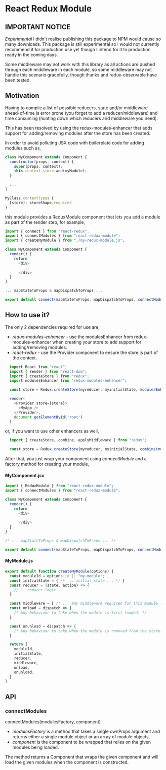 # React Redux Module

## IMPORTANT NOTICE

*Experimental* I didn't realise publishing this package to NPM would cause so many downloads. This package is still experimental so I would not currently recommend it for production use yet though I intend for it to production ready in the coming days.

Some middleware may not work with this library as all actions are pushed through each middleware in each module, so some middleware may not handle this scenario gracefully, though thunks and redux-observable have been tested.

## Motivation

Having to compile a list of possible reducers, state and/or middleware ahead-of-time is
error prone (you forget to add a reducer/middleware) and time consuming (hunting
down which reducers and middleware you need).

This has been resolved by using the redux-modules-enhancer that adds support for
adding/removing modules after the store has been created.

In order to avoid polluting JSX code with boilerplate code for adding modules such as,

```javascript
class MyComponent extends Component {
  constructor(props, context) {
    super(props, context);
    this.context.store.add(myModule);
  }

  ...
}

MyClass.contextTypes {
  [store]: storeShape.required
}
```

this module provides a ReduxModule component that lets you add a module as part of
the render step, for example,

```javascript
import { connect } from "react-redux";
import { connectModules } from "react-redux-module";
import { createMyModule } from "./my-redux-module.js";

class MyComponent extends Component {
  render() {
    return
      <div>
        ...
      </div>
  }
}

... mapStateToProps & mapDispatchToProps ...

export default connect(mapStateToProps, mapDispatchToProps, connectModules(createMyModule, MyComponent));
```

## How to use it?

The only 2 dependencies required for use are,
  - *redux-modules-enhancer* - use the modulesEnhancer from redux-modules-enhancer when creating your store to add support for adding/removing modules.
  - *react-redux* - use the Provider component to ensure the store is part of the context.

```javascript
  import React from "react";
  import { render } from "react-dom";
  import { createStore } from "redux";
  import modulesEnhancer from "redux-modules-enhancer";

  const store = Redux.createStore(myreducer, myinitialState, modulesEnhancer());

  render(
    <Provider store={store}>
      <MyApp />
    </Provider>,
    document.getElementById('root')
  )
```

or, if you want to use other enhancers as well,

```javascript
  import { createStore, combine, applyMiddleware } from "redux";

  const store = Redux.createStore(myreducer, myinitialState, combine(modulesEnhancer(), applyMiddleware(...)));
```

After that, you just wrap your component using *connectModule* and a factory method for creating your module,

#### MyComponent.jsx
```javascript
import { ReduxModule } from "react-redux-module";
import { connectModules } from "react-redux-module";

class MyComponent extends Component {
  render() {
    return
      <div>
        ...
      </div>
  }
}

/* ... mapStateToProps & mapDispatchToProps ... */

export default connect(mapStateToProps, mapDispatchToProps, connectModules(createMyModule, MyComponent));
```

#### MyModule.js
```javascript
export default function createMyModule(options) {
  const moduleId = options.id || "my-module";
  const initialState = { /* ... initial state ... */ }
  const reducer = (state, action) => {
    // .. reducer logic ..
  }

  const middleware = [ /* ... any middleware required for this module ... */  ];
  const onload = dispatch => {
    /* Any behaviour to take when the module is first loaded. */
  }

  const onunload = dispatch => {
    /* Any behaviour to take when the module is removed from the store. */
  }

  return {
    moduleId,
    initialState,
    reducer,
    middleware,
    onload,
    onunload,
  }
}
```

## API

### connectModules

connectModules(modulesFactory, component)

  - *modulesFactory* is a method that takes a single ownProps argument and returns either a single module object or an array of module objects.
  - *component* is the component to be wrapped that relies on the given modules being loaded.

  The method returns a Component that wraps the given component and will load the given modules when the component is constructed.
